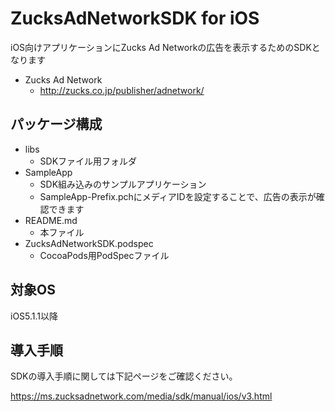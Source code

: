 ZucksAdNetworkSDK for iOS
=====================

iOS向けアプリケーションにZucks Ad Networkの広告を表示するためのSDKとなります

* Zucks Ad Network
  * http://zucks.co.jp/publisher/adnetwork/

## パッケージ構成

* libs
  * SDKファイル用フォルダ
* SampleApp
  * SDK組み込みのサンプルアプリケーション
  * SampleApp-Prefix.pchにメディアIDを設定することで、広告の表示が確認できます
* README.md
  * 本ファイル
* ZucksAdNetworkSDK.podspec
  * CocoaPods用PodSpecファイル

## 対象OS

iOS5.1.1以降

## 導入手順

SDKの導入手順に関しては下記ページをご確認ください。

https://ms.zucksadnetwork.com/media/sdk/manual/ios/v3.html

